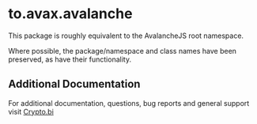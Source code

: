 # to.avax.avalanche

This package is roughly equivalent to the AvalancheJS root namespace.

Where possible, the package/namespace and class names have been preserved, as have their functionality.

## Additional Documentation

For additional documentation, questions, bug reports and general support visit [Crypto.bi](https://crypto.bi/forum/)
